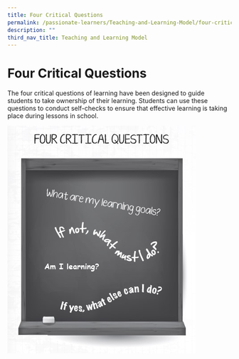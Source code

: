 ```yaml
---
title: Four Critical Questions
permalink: /passionate-learners/Teaching-and-Learning-Model/four-critical-questions/
description: ""
third_nav_title: Teaching and Learning Model
---
```

# **Four Critical Questions**

The four critical questions of learning have been designed to guide students to take ownership of their learning. Students can use these questions to conduct self-checks to ensure that effective learning is taking place during lessons in school.

![](/images/4%20Critical%20Question.jpg)
